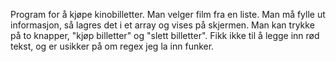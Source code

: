 Program for å kjøpe kinobilletter. Man velger film fra en liste. Man må fylle ut informasjon, så lagres det i et array og vises på skjermen. Man kan trykke på to knapper, "kjøp billetter" og "slett billetter". Fikk ikke til å legge inn rød tekst, og er usikker på om regex jeg la inn funker.

